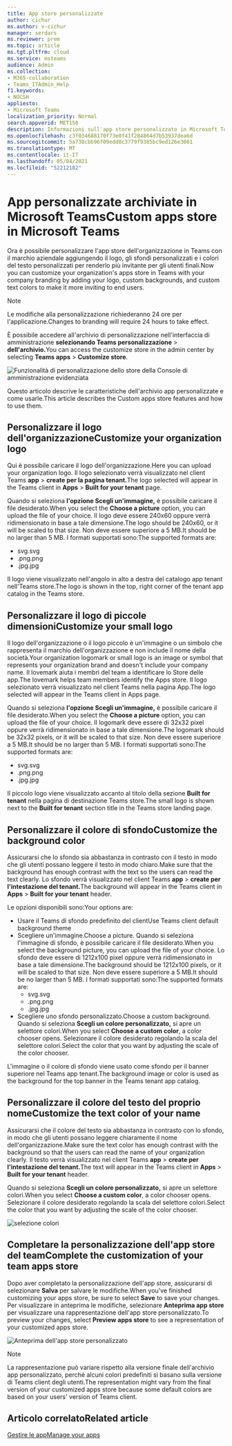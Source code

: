 ```yaml
---
title: App store personalizzate
author: cichur
ms.author: v-cichur
manager: serdars
ms.reviewer: prem
ms.topic: article
ms.tgt.pltfrm: cloud
ms.service: msteams
audience: Admin
ms.collection:
- M365-collaboration
- Teams_ITAdmin_Help
f1.keywords:
- NOCSH
appliesto:
- Microsoft Teams
localization_priority: Normal
search.appverid: MET150
description: Informazioni sull'app store personalizzato in Microsoft Teams.
ms.openlocfilehash: c3f034688170f73e0f41f284864d7b53937dea6d
ms.sourcegitcommit: 5a738cbb96f09edd8c3779f9385bc9ed126e3001
ms.translationtype: MT
ms.contentlocale: it-IT
ms.lasthandoff: 05/04/2021
ms.locfileid: "52212182"
---
```

# <a name="custom-apps-store-in-microsoft-teams"></a><span data-ttu-id="9e060-103">App personalizzate archiviate in Microsoft Teams</span><span class="sxs-lookup"><span data-stu-id="9e060-103">Custom apps store in Microsoft Teams</span></span>

<span data-ttu-id="9e060-104">Ora è possibile personalizzare l'app store dell'organizzazione in Teams con il marchio aziendale aggiungendo il logo, gli sfondi personalizzati e i colori del testo personalizzati per renderlo più invitante per gli utenti finali.</span><span class="sxs-lookup"><span data-stu-id="9e060-104">Now you can customize your organization's apps store in Teams with your company branding by adding your logo, custom backgrounds, and custom text colors to make it more inviting to end users.</span></span>

> [!Note]
> <span data-ttu-id="9e060-105">Le modifiche alla personalizzazione richiederanno 24 ore per l'applicazione.</span><span class="sxs-lookup"><span data-stu-id="9e060-105">Changes to branding will require 24 hours to take effect.</span></span>

<span data-ttu-id="9e060-106">È possibile accedere all'archivio di personalizzazione nell'interfaccia di amministrazione **selezionando Teams personalizzazione**  >  **dell'archivio.**</span><span class="sxs-lookup"><span data-stu-id="9e060-106">You can access the customize store in the admin center by selecting **Teams apps** > **Customize store**.</span></span>

  ![Funzionalità di personalizzazione dello store della Console di amministrazione evidenziata](media/customize-app-store.png)

<span data-ttu-id="9e060-108">Questo articolo descrive le caratteristiche dell'archivio app personalizzate e come usarle.</span><span class="sxs-lookup"><span data-stu-id="9e060-108">This article describes the Custom apps store features and how to use them.</span></span>

## <a name="customize-your-organization-logo"></a><span data-ttu-id="9e060-109">Personalizzare il logo dell'organizzazione</span><span class="sxs-lookup"><span data-stu-id="9e060-109">Customize your organization logo</span></span>

<!-- Bookmark used by Context Sensitive Help (CSH). Do not delete. -->
<span data-ttu-id="9e060-110"><a name="orglogo"> </a></span><span class="sxs-lookup"><span data-stu-id="9e060-110"><a name="orglogo"> </a></span></span>
<!-- Do not remove the bookmark link above. -->

<span data-ttu-id="9e060-111">Qui è possibile caricare il logo dell'organizzazione.</span><span class="sxs-lookup"><span data-stu-id="9e060-111">Here you can upload your organization logo.</span></span> <span data-ttu-id="9e060-112">Il logo selezionato verrà visualizzato nel client Teams **app**  >  **create per la pagina tenant.**</span><span class="sxs-lookup"><span data-stu-id="9e060-112">The logo selected will appear in the Teams client in **Apps** > **Built for your tenant** page.</span></span>

<span data-ttu-id="9e060-113">Quando si seleziona **l'opzione Scegli un'immagine,** è possibile caricare il file desiderato.</span><span class="sxs-lookup"><span data-stu-id="9e060-113">When you select the **Choose a picture** option, you can upload the file of your choice.</span></span> <span data-ttu-id="9e060-114">Il logo deve essere 240x60 oppure verrà ridimensionato in base a tale dimensione.</span><span class="sxs-lookup"><span data-stu-id="9e060-114">The logo should be 240x60, or it will be scaled to that size.</span></span> <span data-ttu-id="9e060-115">Non deve essere superiore a 5 MB.</span><span class="sxs-lookup"><span data-stu-id="9e060-115">It should be no larger than 5 MB.</span></span> <span data-ttu-id="9e060-116">I formati supportati sono:</span><span class="sxs-lookup"><span data-stu-id="9e060-116">The supported formats are:</span></span>

- <span data-ttu-id="9e060-117">svg</span><span class="sxs-lookup"><span data-stu-id="9e060-117">.svg</span></span>
- <span data-ttu-id="9e060-118">.png</span><span class="sxs-lookup"><span data-stu-id="9e060-118">.png</span></span>
- <span data-ttu-id="9e060-119">.jpg</span><span class="sxs-lookup"><span data-stu-id="9e060-119">.jpg</span></span>

<span data-ttu-id="9e060-120">Il logo viene visualizzato nell'angolo in alto a destra del catalogo app tenant nell'Teams store.</span><span class="sxs-lookup"><span data-stu-id="9e060-120">The logo is shown in the top, right corner of the tenant app catalog in the Teams store.</span></span>

## <a name="customize-your-small-logo"></a><span data-ttu-id="9e060-121">Personalizzare il logo di piccole dimensioni</span><span class="sxs-lookup"><span data-stu-id="9e060-121">Customize your small logo</span></span>

<!-- Bookmark used by Context Sensitive Help (CSH). Do not delete. -->
<span data-ttu-id="9e060-122"><a name="orglogomark"> </a></span><span class="sxs-lookup"><span data-stu-id="9e060-122"><a name="orglogomark"> </a></span></span>
<!-- Do not remove the bookmark link above. -->

<span data-ttu-id="9e060-123">Il logo dell'organizzazione o il logo piccolo è un'immagine o un simbolo che rappresenta il marchio dell'organizzazione e non include il nome della società.</span><span class="sxs-lookup"><span data-stu-id="9e060-123">Your organization logomark or small logo is an image or symbol that represents your organization brand and doesn't include your company name.</span></span> <span data-ttu-id="9e060-124">Il lovemark aiuta i membri del team a identificare lo Store delle app.</span><span class="sxs-lookup"><span data-stu-id="9e060-124">The lovemark helps team members identify the Apps store.</span></span> <span data-ttu-id="9e060-125">Il logo selezionato verrà visualizzato nel client Teams nella pagina App.</span><span class="sxs-lookup"><span data-stu-id="9e060-125">The logo selected will appear in the Teams client in Apps page.</span></span>

<span data-ttu-id="9e060-126">Quando si seleziona **l'opzione Scegli un'immagine,** è possibile caricare il file desiderato.</span><span class="sxs-lookup"><span data-stu-id="9e060-126">When you select the **Choose a picture** option, you can upload the file of your choice.</span></span> <span data-ttu-id="9e060-127">Il logomark deve essere di 32x32 pixel oppure verrà ridimensionato in base a tale dimensione.</span><span class="sxs-lookup"><span data-stu-id="9e060-127">The logomark should be 32x32 pixels, or it will be scaled to that size.</span></span> <span data-ttu-id="9e060-128">Non deve essere superiore a 5 MB.</span><span class="sxs-lookup"><span data-stu-id="9e060-128">It should be no larger than 5 MB.</span></span> <span data-ttu-id="9e060-129">I formati supportati sono:</span><span class="sxs-lookup"><span data-stu-id="9e060-129">The supported formats are:</span></span>

- <span data-ttu-id="9e060-130">svg</span><span class="sxs-lookup"><span data-stu-id="9e060-130">.svg</span></span>
- <span data-ttu-id="9e060-131">.png</span><span class="sxs-lookup"><span data-stu-id="9e060-131">.png</span></span>
- <span data-ttu-id="9e060-132">.jpg</span><span class="sxs-lookup"><span data-stu-id="9e060-132">.jpg</span></span>

<span data-ttu-id="9e060-133">Il piccolo logo viene visualizzato accanto al titolo della sezione **Built for tenant** nella pagina di destinazione Teams store.</span><span class="sxs-lookup"><span data-stu-id="9e060-133">The small logo is shown next to the **Built for tenant** section title in the Teams store landing page.</span></span>

## <a name="customize-the-background-color"></a><span data-ttu-id="9e060-134">Personalizzare il colore di sfondo</span><span class="sxs-lookup"><span data-stu-id="9e060-134">Customize the background color</span></span>

<!-- Bookmark used by Context Sensitive Help (CSH). Do not delete. -->
<span data-ttu-id="9e060-135"><a name="custombackground"> </a></span><span class="sxs-lookup"><span data-stu-id="9e060-135"><a name="custombackground"> </a></span></span>
<!-- Do not remove the bookmark link above. -->

<span data-ttu-id="9e060-136">Assicurarsi che lo sfondo sia abbastanza in contrasto con il testo in modo che gli utenti possano leggere il testo in modo chiaro.</span><span class="sxs-lookup"><span data-stu-id="9e060-136">Make sure that the background has enough contrast with the text so the users can read the text clearly.</span></span> <span data-ttu-id="9e060-137">Lo sfondo verrà visualizzato nel client Teams **app**  >  **create per l'intestazione del tenant.**</span><span class="sxs-lookup"><span data-stu-id="9e060-137">The background will appear in the Teams client in **Apps** > **Built for your tenant** header.</span></span>

<span data-ttu-id="9e060-138">Le opzioni disponibili sono:</span><span class="sxs-lookup"><span data-stu-id="9e060-138">Your options are:</span></span>

- <span data-ttu-id="9e060-139">Usare il Teams di sfondo predefinito del client</span><span class="sxs-lookup"><span data-stu-id="9e060-139">Use Teams client default background theme</span></span>
- <span data-ttu-id="9e060-140">Scegliere un'immagine.</span><span class="sxs-lookup"><span data-stu-id="9e060-140">Choose a picture.</span></span> <span data-ttu-id="9e060-141">Quando si seleziona l'immagine di sfondo, è possibile caricare il file desiderato.</span><span class="sxs-lookup"><span data-stu-id="9e060-141">When you select the background picture, you can upload the file of your choice.</span></span> <span data-ttu-id="9e060-142">Lo sfondo deve essere di 1212x100 pixel oppure verrà ridimensionato in base a tale dimensione.</span><span class="sxs-lookup"><span data-stu-id="9e060-142">The background should be 1212x100 pixels, or it will be scaled to that size.</span></span> <span data-ttu-id="9e060-143">Non deve essere superiore a 5 MB.</span><span class="sxs-lookup"><span data-stu-id="9e060-143">It should be no larger than 5 MB.</span></span> <span data-ttu-id="9e060-144">I formati supportati sono:</span><span class="sxs-lookup"><span data-stu-id="9e060-144">The supported formats are:</span></span>
  - <span data-ttu-id="9e060-145">svg</span><span class="sxs-lookup"><span data-stu-id="9e060-145">.svg</span></span>
  - <span data-ttu-id="9e060-146">.png</span><span class="sxs-lookup"><span data-stu-id="9e060-146">.png</span></span>
  - <span data-ttu-id="9e060-147">.jpg</span><span class="sxs-lookup"><span data-stu-id="9e060-147">.jpg</span></span>
- <span data-ttu-id="9e060-148">Scegliere uno sfondo personalizzato.</span><span class="sxs-lookup"><span data-stu-id="9e060-148">Choose a custom background.</span></span> <span data-ttu-id="9e060-149">Quando si seleziona **Scegli un colore personalizzato,** si apre un selettore colori.</span><span class="sxs-lookup"><span data-stu-id="9e060-149">When you select **Choose a custom color**, a color chooser opens.</span></span> <span data-ttu-id="9e060-150">Selezionare il colore desiderato regolando la scala del selettore colori.</span><span class="sxs-lookup"><span data-stu-id="9e060-150">Select the color that you want by adjusting the scale of the color chooser.</span></span>

<span data-ttu-id="9e060-151">L'immagine o il colore di sfondo viene usato come sfondo per il banner superiore nel Teams app tenant.</span><span class="sxs-lookup"><span data-stu-id="9e060-151">The background image or color is used as the background for the top banner in the Teams tenant app catalog.</span></span>

## <a name="customize-the-text-color-of-your-name"></a><span data-ttu-id="9e060-152">Personalizzare il colore del testo del proprio nome</span><span class="sxs-lookup"><span data-stu-id="9e060-152">Customize the text color of your name</span></span>

<!-- Bookmark used by Context Sensitive Help (CSH). Do not delete. -->
<span data-ttu-id="9e060-153"><a name="textcolor"> </a></span><span class="sxs-lookup"><span data-stu-id="9e060-153"><a name="textcolor"> </a></span></span>
<!-- Do not remove the bookmark link above. -->

<span data-ttu-id="9e060-154">Assicurarsi che il colore del testo sia abbastanza in contrasto con lo sfondo, in modo che gli utenti possano leggere chiaramente il nome dell'organizzazione.</span><span class="sxs-lookup"><span data-stu-id="9e060-154">Make sure the text color has enough contrast with the background so that the users can read the name of your organization clearly.</span></span> <span data-ttu-id="9e060-155">Il testo verrà visualizzato nel client Teams **app**  >  **create per l'intestazione del tenant.**</span><span class="sxs-lookup"><span data-stu-id="9e060-155">The text will appear in the Teams client in **Apps** > **Built for your tenant** header.</span></span>

<span data-ttu-id="9e060-156">Quando si seleziona **Scegli un colore personalizzato,** si apre un selettore colori.</span><span class="sxs-lookup"><span data-stu-id="9e060-156">When you select **Choose a custom color**, a color chooser opens.</span></span> <span data-ttu-id="9e060-157">Selezionare il colore desiderato regolando la scala del selettore colori.</span><span class="sxs-lookup"><span data-stu-id="9e060-157">Select the color that you want by adjusting the scale of the color chooser.</span></span>

 ![selezione colori](media/choose-a-custom-color.png)

## <a name="complete-the-customization-of-your-team-apps-store"></a><span data-ttu-id="9e060-159">Completare la personalizzazione dell'app store del team</span><span class="sxs-lookup"><span data-stu-id="9e060-159">Complete the customization of your team apps store</span></span>

<span data-ttu-id="9e060-160">Dopo aver completato la personalizzazione dell'app store, assicurarsi di selezionare **Salva** per salvare le modifiche.</span><span class="sxs-lookup"><span data-stu-id="9e060-160">When you've finished customizing your apps store, be sure to select **Save** to save your changes.</span></span>
<span data-ttu-id="9e060-161">Per visualizzare in anteprima le modifiche, selezionare **Anteprima app store** per visualizzare una rappresentazione dell'app store personalizzato.</span><span class="sxs-lookup"><span data-stu-id="9e060-161">To preview your changes, select **Preview apps store** to see a representation of your customized apps store.</span></span>

![Anteprima dell'app store personalizzato](media/PowerAppsInStore650w.png)

> [!Note]
> <span data-ttu-id="9e060-163">La rappresentazione può variare rispetto alla versione finale dell'archivio app personalizzato, perché alcuni colori predefiniti si basano sulla versione di Teams client degli utenti.</span><span class="sxs-lookup"><span data-stu-id="9e060-163">The representation might vary from the final version of your customized apps store because some default colors are based on your users' version of Teams client.</span></span>

## <a name="related-article"></a><span data-ttu-id="9e060-164">Articolo correlato</span><span class="sxs-lookup"><span data-stu-id="9e060-164">Related article</span></span>

[<span data-ttu-id="9e060-165">Gestire le app</span><span class="sxs-lookup"><span data-stu-id="9e060-165">Manage your apps</span></span>](manage-apps.md)
